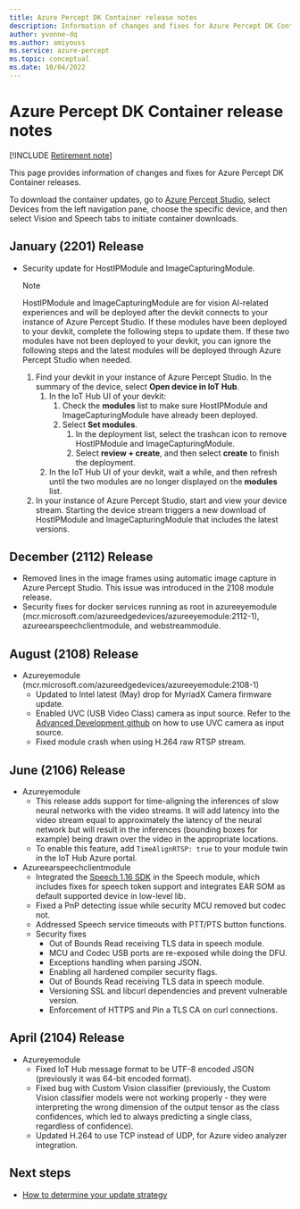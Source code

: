 ```yaml
---
title: Azure Percept DK Container release notes
description: Information of changes and fixes for Azure Percept DK Container releases.
author: yvonne-dq
ms.author: amiyouss
ms.service: azure-percept
ms.topic: conceptual
ms.date: 10/04/2022
---
```


# Azure Percept DK Container release notes

[!INCLUDE [Retirement note](./includes/retire.md)]

This page provides information of changes and fixes for Azure Percept DK Container releases.

To download the container updates, go to [Azure Percept Studio](https://portal.azure.com/#blade/AzureEdgeDevices/main/overview), select Devices from the left navigation pane, choose the specific device, and then select Vision and Speech tabs to initiate container downloads. 

## January (2201) Release

- Security update for HostIPModule and ImageCapturingModule.

    > [!NOTE]
    > HostIPModule and ImageCapturingModule are for vision AI-related experiences and will be deployed after the devkit connects to your instance of Azure Percept Studio. If these modules have been deployed to your devkit, complete the following steps to update them. If these two modules have not been deployed to your devkit, you can ignore the following steps and the latest modules will be deployed through Azure Percept Studio when needed.
    > 1. Find your devkit in your instance of Azure Percept Studio. In the summary of the device, select **Open device in IoT Hub**.
    >    1. In the IoT Hub UI of your devkit:
    >       1. Check the **modules** list to make sure HostIPModule and ImageCapturingModule have already been deployed.
    >       1. Select **Set modules**.
    >          1. In the deployment list, select the trashcan icon to remove HostIPModule and ImageCapturingModule.
    >          1. Select **review + create**, and then select **create** to finish the deployment.
    >    1. In the IoT Hub UI of your devkit, wait a while, and then refresh until the two modules are no longer displayed on the **modules** list.
    > 1. In your instance of Azure Percept Studio, start and view your device stream. Starting the device stream triggers a new download of HostIPModule and ImageCapturingModule that includes the latest versions.
    > 

## December (2112) Release

- Removed lines in the image frames using automatic image capture in Azure Percept Studio. This issue was introduced in the 2108 module release.  
- Security fixes for docker services running as root in azureeyemodule (mcr.microsoft.com/azureedgedevices/azureeyemodule:2112-1), azureearspeechclientmodule, and webstreammodule. 

## August (2108) Release

- Azureyemodule (mcr.microsoft.com/azureedgedevices/azureeyemodule:2108-1)
    - Updated to Intel latest (May) drop for MyriadX Camera firmware update. 
    - Enabled UVC (USB Video Class) camera as input source. Refer to the [Advanced Development github](https://github.com/microsoft/azure-percept-advanced-development/tree/main/azureeyemodule#using-uvcusb-video-class-camera-as-input-source) on how to use UVC camera as input source. 
    - Fixed module crash when using H.264 raw RTSP stream.

## June (2106) Release

- Azureyemodule
    - This release adds support for time-aligning the inferences of slow neural networks with the video streams. It will add latency into the video stream equal to approximately the latency of the neural network but will result in the inferences (bounding boxes for example) being drawn over the video in the appropriate locations. 
    - To enable this feature, add `TimeAlignRTSP: true` to your module twin in the IoT Hub Azure portal.
- Azureearspeechclientmodule
    - Integrated the [Speech 1.16 SDK](../cognitive-services/speech-service/devices-sdk-release-notes.md) in the Speech module, which includes fixes for speech token support and integrates EAR SOM as default supported device in low-level lib.
    - Fixed a PnP detecting issue while security MCU removed but codec not.
    - Addressed Speech service timeouts with PTT/PTS button functions.
    - Security fixes
        - Out of Bounds Read receiving TLS data in speech module.
        - MCU and Codec USB ports are re-exposed while doing the DFU.
        - Exceptions handling when parsing JSON.
        - Enabling all hardened compiler security flags.
        - Out of Bounds Read receiving TLS data in speech module.
        - Versioning SSL and libcurl dependencies and prevent vulnerable version.
        - Enforcement of HTTPS and Pin a TLS CA on curl connections.

## April (2104) Release

- Azureyemodule
    - Fixed IoT Hub message format to be UTF-8 encoded JSON (previously it was 64-bit encoded format).
    - Fixed bug with Custom Vision classifier (previously, the Custom Vision classifier models were not working properly - they were interpreting the wrong dimension of the output tensor as the class confidences, which led to always predicting a single class, regardless of confidence).
    - Updated H.264 to use TCP instead of UDP, for Azure video analyzer integration.

## Next steps

- [How to determine your update strategy](./how-to-determine-your-update-strategy.md)
